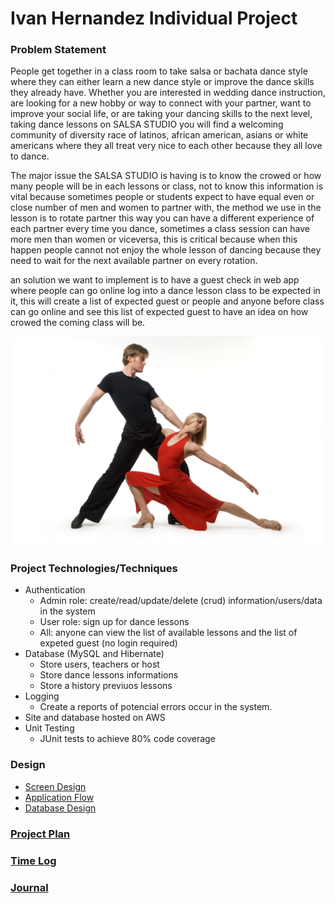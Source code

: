 # Ivan Hernandez Individual Project


### Problem Statement

People get together in a class room to take salsa or bachata dance style where they can either learn a new dance style or improve the dance skills they already
have. Whether you are interested in wedding dance instruction, are looking for a new hobby or way to connect with your partner, want to improve your social life, 
or are taking your dancing skills to the next level, taking dance lessons on SALSA STUDIO you will find a welcoming community of diversity race of latinos, 
african american, asians or white americans where they all treat very nice to each other because they all love to dance.

The major issue the SALSA STUDIO is having is to know the crowed or how many people will be in each lessons or class, not to know this information is vital
because sometimes people or students expect to have equal even or close number of men and women to partner with, the method we use in the lesson is to rotate partner 
this way you can have a different experience of each partner every time you dance, sometimes a class session can have more men than women or viceversa, this is 
critical because when this happen people cannot not enjoy the whole lesson of dancing because they need to wait for the next available partner on every rotation.

an solution we want to implement is to have a guest check in web app where people can go online log into a dance lesson class to be expected in it, this will
create a list of expected guest or people and anyone before class can go online and see this list of expected guest to have an idea on how crowed the coming class
will be.

![Salsa Studio](images/maxresdefault.jpg)


### Project Technologies/Techniques 

* Authentication
  * Admin role: create/read/update/delete (crud) information/users/data in the system
  * User role: sign up for dance lessons
  * All: anyone can view the list of available lessons and the list of expeted guest (no login required)
* Database (MySQL and Hibernate)
  * Store users, teachers or host
  * Store dance lessons informations
  * Store a history previuos lessons
* Logging
  * Create a reports of potencial errors occur in the system.
* Site and database hosted on AWS
* Unit Testing
  * JUnit tests to achieve 80% code coverage 

### Design

* [Screen Design](DesignDocuments/Screens.md)
* [Application Flow](DesignDocuments/applicationFlow.md)
* [Database Design](DesignDocuments/databaseDiagram.png)

### [Project Plan](ProjectPlan.md)

### [Time Log](TimeLog.md) 
### [Journal](Journal.md)
